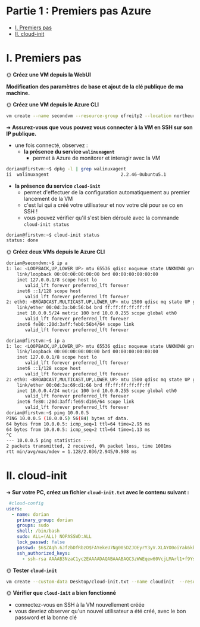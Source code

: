 # Partie 1 : Premiers pas Azure

- [I. Premiers pas](#i-premiers-pas)
- [II. cloud-init](#ii-cloud-init)

# I. Premiers pas

🌞 **Créez une VM depuis la WebUI**

**Modification des paramètres de base et ajout de la clé publique de ma machine.**

🌞 **Créez une VM depuis le Azure CLI**

```bash
vm create --name secondvm --resource-group efreitp2 --location northeurope --admin-username dorian --size Standard_B1s --image Ubuntu2204 --ssh-key-values .ssh/id_rsa.pub 
```

➜ **Assurez-vous que vous pouvez vous connecter à la VM en SSH sur son IP publique.**

- une fois connecté, observez :
  - **la présence du service `walinuxagent`**
    - permet à Azure de monitorer et interagir avec la VM

```bash
dorian@firstvm:~$ dpkg -l | grep walinuxagent
ii  walinuxagent                           2.2.46-0ubuntu5.1                       amd64        Windows Azure Linux Agent
```
      
  - **la présence du service `cloud-init`**
    - permet d'effectuer de la configuration automatiquement au premier lancement de la VM
    - c'est lui qui a créé votre utilisateur et nov votre clé pour se co en SSH !
    - vous pouvez vérifier qu'il s'est bien déroulé avec la commande `cloud-init status`

```bash
dorian@firstvm:~$ cloud-init status
status: done
```

🌞 **Créez deux VMs depuis le Azure CLI**

```bash
dorian@secondvm:~$ ip a
1: lo: <LOOPBACK,UP,LOWER_UP> mtu 65536 qdisc noqueue state UNKNOWN group default qlen 1000
    link/loopback 00:00:00:00:00:00 brd 00:00:00:00:00:00
    inet 127.0.0.1/8 scope host lo
       valid_lft forever preferred_lft forever
    inet6 ::1/128 scope host 
       valid_lft forever preferred_lft forever
2: eth0: <BROADCAST,MULTICAST,UP,LOWER_UP> mtu 1500 qdisc mq state UP group default qlen 1000
    link/ether 00:0d:3a:b0:56:b4 brd ff:ff:ff:ff:ff:ff
    inet 10.0.0.5/24 metric 100 brd 10.0.0.255 scope global eth0
       valid_lft forever preferred_lft forever
    inet6 fe80::20d:3aff:feb0:56b4/64 scope link 
       valid_lft forever preferred_lft forever
```

```bash
dorian@firstvm:~$ ip a
1: lo: <LOOPBACK,UP,LOWER_UP> mtu 65536 qdisc noqueue state UNKNOWN group default qlen 1000
    link/loopback 00:00:00:00:00:00 brd 00:00:00:00:00:00
    inet 127.0.0.1/8 scope host lo
       valid_lft forever preferred_lft forever
    inet6 ::1/128 scope host 
       valid_lft forever preferred_lft forever
2: eth0: <BROADCAST,MULTICAST,UP,LOWER_UP> mtu 1500 qdisc mq state UP group default qlen 1000
    link/ether 00:0d:3a:69:d1:66 brd ff:ff:ff:ff:ff:ff
    inet 10.0.0.4/24 metric 100 brd 10.0.0.255 scope global eth0
       valid_lft forever preferred_lft forever
    inet6 fe80::20d:3aff:fe69:d166/64 scope link 
       valid_lft forever preferred_lft forever
dorian@firstvm:~$ ping 10.0.0.5
PING 10.0.0.5 (10.0.0.5) 56(84) bytes of data.
64 bytes from 10.0.0.5: icmp_seq=1 ttl=64 time=2.95 ms
64 bytes from 10.0.0.5: icmp_seq=2 ttl=64 time=1.13 ms
^C
--- 10.0.0.5 ping statistics ---
2 packets transmitted, 2 received, 0% packet loss, time 1001ms
rtt min/avg/max/mdev = 1.128/2.036/2.945/0.908 ms
```

# II. cloud-init

➜ **Sur votre PC, créez un fichier `cloud-init.txt` avec le contenu suivant :**

```yml
 #cloud-config
users:
  - name: dorian
    primary_group: dorian
    groups: sudo
    shell: /bin/bash
    sudo: ALL=(ALL) NOPASSWD:ALL
    lock_passwd: false
    passwd: $6$ZAqh.6JfzbDfRbzO$FAYekeU7Ng005DZJOEyrY3yV.XLAYO0oiYak6kkb4bhc3FS3sklb14VGM2nswaiQS3r7orG00IKAfmKPf6oof0
    ssh_authorized_keys:
      - ssh-rsa AAAAB3NzaC1yc2EAAAADAQABAAABAQC3zWWEqew60VcjLMArl1+f9Ysr62B7uz33wVyn2hVYTTOXs51CJkSqTPfiK4htfMeImvlOhKmZVjQBxmy/4BMfNZw99Ra1sp0b47UfYJFnPwBRU9nvHaexRcT23tLEkle+5RRoGTo5P2++Frog2RdWQ5jjQDwg8zCnnNMYAbtgEvqNjunN8TrXluSlJ4bTk7Qwz2PsDX/oDJbhL8ChTiFWyMVZzCVO57ZJzcVmlUGT3kNFmEDGNCbKoLdglrbuMOfX5tMNtcXWG8/JdJQXdB7mQga/mbk/AQ+sUKCOcRCOrIWHxBsztzfmYq3eEIRATeQg0XK+GAzY8Oj56amWoORl dorian@MacBook-Air-de-Dorian.local
```

🌞 **Tester `cloud-init`**

```bash
vm create --custom-data Desktop/cloud-init.txt --name cloudinit  --resource-group efreitp2 --location northeurope --size Standard_B1s --image Ubuntu2204
```

🌞 **Vérifier que `cloud-init` a bien fonctionné**

- connectez-vous en SSH à la VM nouvellement créée
- vous devriez observer qu'un nouvel utilisateur a été créé, avec le bon password et la bonne clé

